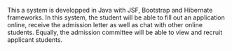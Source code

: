 This a system is developped in Java with JSF, Bootstrap and Hibernate frameworks.
In this system, the student will be able to fill out an application online, receive the admission letter as well as chat with other online students. 
Equally, the admission committee will be able to view and recruit applicant students.

